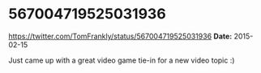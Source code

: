 # 567004719525031936
https://twitter.com/TomFrankly/status/567004719525031936
**Date:** 2015-02-15

Just came up with a great video game tie-in for a new video topic :)
